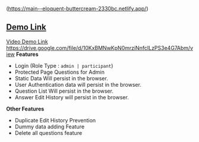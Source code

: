 

(https://main--eloquent-buttercream-2330bc.netlify.app/)

## [Demo Link ](https://main--eloquent-buttercream-2330bc.netlify.app/)
[Video Demo Link](https://drive.google.com/file/d/10KxBMNwKpN0mrziNnfcILzPS3e4G7Abm/view)
https://drive.google.com/file/d/10KxBMNwKpN0mrziNnfcILzPS3e4G7Abm/view
 **Features**
 - Login   (Role Type : `admin | participant`)
 - Protected Page Questions for Admin
 - Static Data Will persist in the browser.  
 - User Authentication data will persist in the browser.
 - Question List Will persist in the browser.  
 - Answer Edit History will persist in the browser.

**Other Features**
 - Duplicate Edit History Prevention
 - Dummy data adding Feature
 - Delete all questions feature

